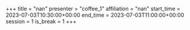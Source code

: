 +++
title = "nan"
presenter = "coffee_1"
affiliation = "nan"
start_time = 2023-07-03T10:30:00+00:00
end_time = 2023-07-03T11:00:00+00:00
session = 1
is_break = 1
+++



